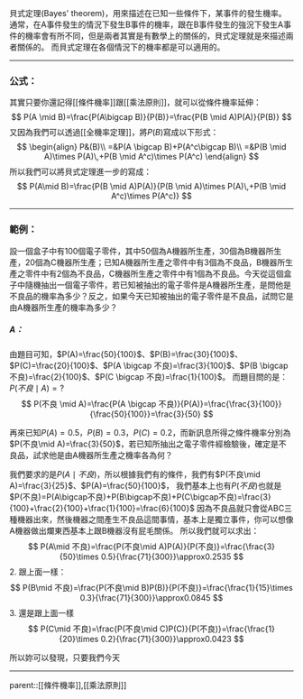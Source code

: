 貝式定理(Bayes' theorem)，用來描述在已知一些條件下，某事件的發生機率。通常，在A事件發生的情況下發生B事件的機率，跟在B事件發生的強況下發生A事件的機率會有所不同，但是兩者其實是有數學上的關係的，貝式定理就是來描述兩者關係的。
而貝式定理在各個情況下的機率都是可以適用的。
- - -
### 公式：
其實只要你還記得[[條件機率]]跟[[乘法原則]]，就可以從條件機率延伸：
$$
P(A \mid B)=\frac{P(A\bigcap B)}{P(B)}=\frac{P(B \mid A)P(A)}{P(B)}
$$
又因為我們可以透過[[全機率定理]]，將$P(B)$寫成以下形式：
$$
\begin{align}
P&(B)\\
=&P(A \bigcap B)+P(A^c\bigcap B)\\
=&P(B \mid A)\times P(A)\,+P(B \mid A^c)\times P(A^c)
\end{align}
$$
所以我們可以將貝式定理進一步的寫成：
$$
P(A\mid B)=\frac{P(B \mid A)P(A)}{P(B \mid A)\times P(A)\,+P(B \mid A^c)\times P(A^c)}
$$
- - -
### 範例：
設一個盒子中有100個電子零件，其中50個為A機器所生產，30個為B機器所生產，20個為C機器所生產；已知A機器所生產之零件中有3個為不良品，B機器所生產之零件中有2個為不良品，C機器所生產之零件中有1個為不良品。今天從這個盒子中隨機抽出一個電子零件，若已知被抽出的電子零件是A機器所生產，是問他是不良品的機率為多少？反之，如果今天已知被抽出的電子零件是不良品，試問它是由A機器所生產的機率為多少？

##### A：
由題目可知，$P(A)=\frac{50}{100}$、$P(B)=\frac{30}{100}$、$P(C)=\frac{20}{100}$、$P(A \bigcap 不良)=\frac{3}{100}$、$P(B \bigcap 不良)=\frac{2}{100}$、$P(C \bigcap 不良)=\frac{1}{100}$。
而題目問的是：$P(不良\mid A)=?$
$$
P(不良 \mid A)=\frac{P(A \bigcap 不良)}{P(A)}=\frac{\frac{3}{100}}{\frac{50}{100}}=\frac{3}{50}
$$

再來已知$P(A)=0.5，P(B)=0.3，P(C)=0.2$，而新訊息所得之條件機率分別為$P(不良\mid A)=\frac{3}{50}$，若已知所抽出之電子零件經檢驗後，確定是不良品，試求他是由A機器所生產之機率各為何？

我們要求的是$P(A\mid 不良)$，所以根據我們有的條件，我們有$P(不良\mid A)=\frac{3}{25}$、$P(A)=\frac{50}{100}$，
我們基本上也有$P(不良)$也就是$P(不良)=P(A\bigcap不良)+P(B\bigcap不良)+P(C\bigcap不良)=\frac{3}{100}+\frac{2}{100}+\frac{1}{100}=\frac{6}{100}$
因為不良品就只會從ABC三種機器出來，然後機器之間產生不良品這間事情，基本上是獨立事件，你可以想像A機器做出爛東西基本上跟B機器沒有屁毛關係。
所以我們就可以求出：
$$
P(A\mid 不良)=\frac{P(不良\mid A)P(A)}{P(不良)}=\frac{\frac{3}{50}\times 0.5}{\frac{71}{300}}\approx0.2535
$$
2. 跟上面一樣：
$$
P(B\mid 不良)=\frac{P(不良\mid B)P(B)}{P(不良)}=\frac{\frac{1}{15}\times 0.3}{\frac{71}{300}}\approx0.0845
$$
3. 還是跟上面一樣
$$
P(C\mid 不良)=\frac{P(不良\mid C)P(C)}{P(不良)}=\frac{\frac{1}{20}\times 0.2}{\frac{71}{300}}\approx0.0423
$$

所以妳可以發現，只要我們今天
- - -
parent::[[條件機率]],[[乘法原則]]